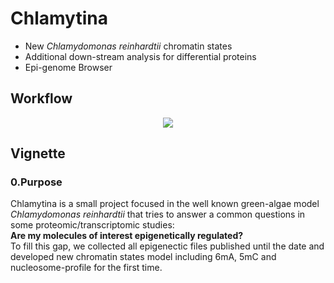 
# Chlamytina #
- New *Chlamydomonas reinhardtii* chromatin states
- Additional down-stream analysis for differential proteins
- Epi-genome Browser 

## Workflow ##
<p align=center>
<img src=Timeline_Workflows/Workflow_Chlamytina.jpg />
</p>

## Vignette ##

### 0.Purpose ###

Chlamytina is a small project focused in the well known green-algae model *Chlamydomonas reinhardtii* that tries to answer a common questions in some proteomic/transcriptomic studies: \
**Are my molecules of interest epigenetically regulated?** \
To fill this gap, we collected all epigenectic files published until the date and developed new chromatin states model including 6mA, 5mC and nucleosome-profile for the first time.       

